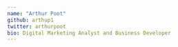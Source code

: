 ```yaml
---
name: "Arthur Poot"
github: arthup1
twitter: arthurpoot
bio: Digital Marketing Analyst and Business Developer
---
```

